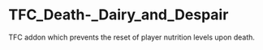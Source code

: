 # TFC_Death-_Dairy_and_Despair
 TFC addon which prevents the reset of player nutrition levels upon death.
